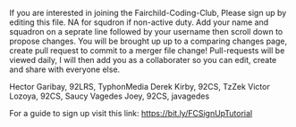 If you are interested in joining the Fairchild-Coding-Club,
Please sign up by editing this file. NA for squdron if non-active duty.
Add your name and squadron on a seprate line followed by your username then scroll down to propose changes. 
You will be brought up up to a comparing changes page, create pull request to commit to a merger file change!
Pull-requests will be viewed daily, I will then add you as a collaborater so you can edit, create and share with everyone else.

Hector Garibay, 92LRS, TyphonMedia
Derek Kirby, 92CS, TzZek
Victor Lozoya, 92CS, Saucy
Vagedes Joey, 92CS, javagedes

For a guide to sign up visit this link: https://bit.ly/FCSignUpTutorial
